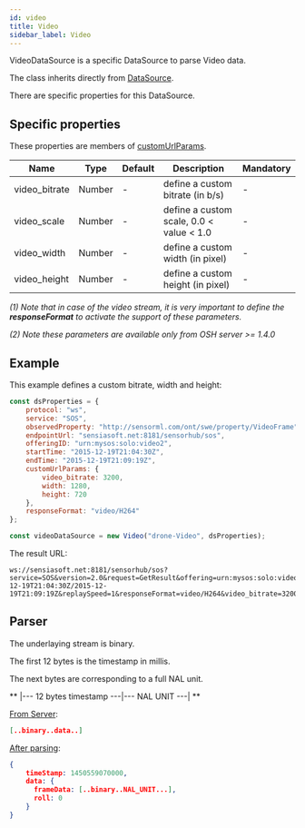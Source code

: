 ```yaml
---
id: video
title: Video
sidebar_label: Video
---
```


VideoDataSource is a specific DataSource to parse Video data.

The class inherits directly from [DataSource](./index.md).

There are specific properties for this DataSource.

## Specific properties

These properties are members of [customUrlParams](index.md#global-configuration).

| Name | Type | Default | Description |  Mandatory 
| ---- | ---- | ------- | --------------- |  ---------
|video_bitrate|Number| - |define a custom bitrate (in b/s)| -
|video_scale|Number| - | define a custom scale, 0.0 < value < 1.0| -
|video_width|Number| - |define a custom width (in pixel)| -
|video_height|Number| - |define a custom height (in pixel)| -

*(1) Note that in case of the video stream, it is very important to define the **responseFormat** to activate the support of these parameters.*

*(2) Note these parameters are available only from OSH server >= 1.4.0*

## Example

This example defines a custom bitrate, width and height:
```jsx
const dsProperties = {
    protocol: "ws",
    service: "SOS",
    observedProperty: "http://sensorml.com/ont/swe/property/VideoFrame",
    endpointUrl: "sensiasoft.net:8181/sensorhub/sos",
    offeringID: "urn:mysos:solo:video2",
    startTime: "2015-12-19T21:04:30Z",
    endTime: "2015-12-19T21:09:19Z",
    customUrlParams: {
        video_bitrate: 3200,
        width: 1280,
        height: 720
    },
    responseFormat: "video/H264"
};

const videoDataSource = new Video("drone-Video", dsProperties);
```

The result URL:

```http
ws://sensiasoft.net:8181/sensorhub/sos?service=SOS&version=2.0&request=GetResult&offering=urn:mysos:solo:video2&observedProperty=http://sensorml.com/ont/swe/property/VideoFrame&temporalFilter=phenomenonTime,2015-12-19T21:04:30Z/2015-12-19T21:09:19Z&replaySpeed=1&responseFormat=video/H264&video_bitrate=3200&video_width=1280&video_height=720
```

## Parser

The underlaying stream is binary.
 
The first 12 bytes is the timestamp in millis.
 
The next bytes are corresponding to a full NAL unit.

** |--- 12 bytes timestamp ---|--- NAL UNIT ---| **

<ins>From Server</ins>:

```json
[..binary..data..]
```

<ins>After parsing</ins>:

```json
{
    timeStamp: 1450559070000,
    data: {
      frameData: [..binary..NAL_UNIT...],
      roll: 0    
    } 
}  
```


